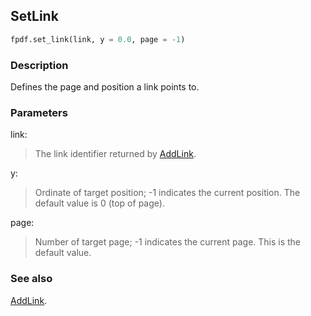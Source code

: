 ## SetLink ##

```python
fpdf.set_link(link, y = 0.0, page = -1)
```
### Description ###

Defines the page and position a link points to.

### Parameters ###

link:
> The link identifier returned by [AddLink](AddLink.md).

y:
> Ordinate of target position; -1 indicates the current position. The default value is 0 (top of page).

page:
> Number of target page; -1 indicates the current page. This is the default value.


### See also ###

[AddLink](AddLink.md).

